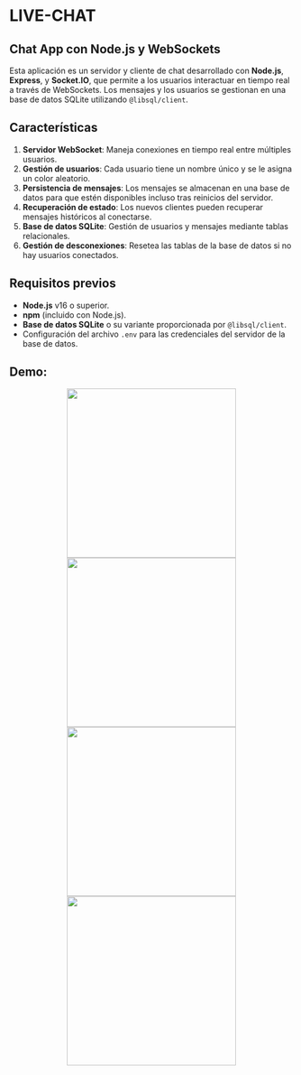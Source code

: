 # LIVE-CHAT

## Chat App con Node.js y WebSockets

Esta aplicación es un servidor y cliente de chat desarrollado con **Node.js**, **Express**, y **Socket.IO**, que permite a los usuarios interactuar en tiempo real a través de WebSockets. Los mensajes y los usuarios se gestionan en una base de datos SQLite utilizando `@libsql/client`.

## Características

1. **Servidor WebSocket**: Maneja conexiones en tiempo real entre múltiples usuarios.
2. **Gestión de usuarios**: Cada usuario tiene un nombre único y se le asigna un color aleatorio.
3. **Persistencia de mensajes**: Los mensajes se almacenan en una base de datos para que estén disponibles incluso tras reinicios del servidor.
4. **Recuperación de estado**: Los nuevos clientes pueden recuperar mensajes históricos al conectarse.
5. **Base de datos SQLite**: Gestión de usuarios y mensajes mediante tablas relacionales.
6. **Gestión de desconexiones**: Resetea las tablas de la base de datos si no hay usuarios conectados.

## Requisitos previos

- **Node.js** v16 o superior.
- **npm** (incluido con Node.js).
- **Base de datos SQLite** o su variante proporcionada por `@libsql/client`.
- Configuración del archivo `.env` para las credenciales del servidor de la base de datos.

## Demo:

<p align="center">
    <picture>
	  <img width="300" src="https://github.com/user-attachments/assets/0026e4eb-fef7-46ee-9049-11adda28676b">
	</picture>
	<picture>
	  <img width="300" src="https://github.com/user-attachments/assets/a1016bfb-3203-486d-b2b7-2d53de5440af">
	</picture>
	<picture>
	  <img width="300" src="https://github.com/user-attachments/assets/815151a1-1f8e-46c8-8510-5b1abe77640e">
	</picture>
	<picture>
	  <img width="300" src="https://github.com/user-attachments/assets/4a156fc8-b421-4d21-b8b3-369f636bd3b5">
	</picture>
</p>




